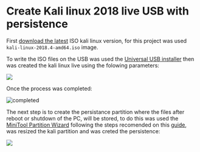 # Create Kali linux 2018 live USB with persistence 

First [download the latest](https://www.kali.org/downloads/) ISO kali linux version, for this project was used `kali-linux-2018.4-amd64.iso` image.
	
To write the ISO files on the USB was used the [Universal USB installer](https://www.portablefreeware.com/index.php?id=1834) then was created the kali linux live using the folowing parameters:

![](./launch-universalUSB.PNG)

Once the process was completed:

![completed](./botable-kalilinuxPNG.PNG)

The next step is to create the persistance partition where the files after reboot or shutdown of the PC, will be stored, to do this was used the [MiniTool Partition Wizard](https://www.partitionwizard.com/partitionmagic/portable-partition-magic.html) following the steps recomended on this [guide](https://devanswers.co/guide-kali-linux-2018-live-usb-persistence-windows/), was resized the kali partition and was creted the persistence:

![](Create-persistence-partition.PNG)
